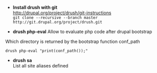 * **Install drush with git**   
http://drupal.org/project/drush/git-instructions   
```git clone --recursive --branch master http://git.drupal.org/project/drush.git```


* **drush php-eval**
Allow to evaluate php code after drupal bootstrap   

Which directory is returned by the bootstrap function conf_path   
````
drush php-eval "print(conf_path());"
````

* **drush sa**   
List all site aliases defined